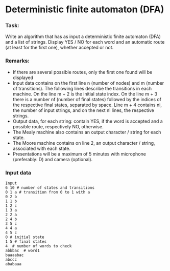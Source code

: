 # Deterministic finite automaton (DFA)

### Task:
Write an algorithm that has as input a deterministic finite automaton (DFA)
and a list of strings. Display YES / NO for each word and an automatic route 
(at least for the first one), whether accepted or not.

### Remarks:
- If there are several possible routes, only the first one found will be displayed
- Input data contains on the first line n (number of nodes) and m (number of transitions). The following lines describe the transitions in each machine. On the line m + 2 is the initial state index. On the line m + 3 there is a number nf (number of final states) followed by the indices of the respective final states, separated by space. Line m + 4 contains ni, the number of input strings, and on the next ni lines, the respective strings.
- Output data, for each string: contain YES, if the word is accepted and a possible route, respectively NO, otherwise.
- The Mealy machine also contains an output character / string for each state.
- The Moore machine contains on line 2, an output character / string, associated with each state.
- Presentations will be a maximum of 5 minutes with microphone (preferably: D) and camera (optional).

### Input data
```
Input
6 10 # number of states and transitions
0 1 a # transition from 0 to 1 with a
0 2 b
1 1 b
1 2 c
1 3 a
2 2 a
2 4 b
3 5 c
4 4 a
4 5 c
0 # initial state
1 5 # final states
4  # number of words to check
abbbac  # word1
baaaabac
abccc
ababaaa
```